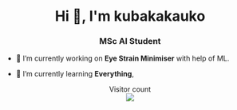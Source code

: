 <h1 align="center">Hi 👋, I'm kubakakauko</h1>
<h3 align="center">MSc AI Student</h3>

- 🔭 I’m currently working on **Eye Strain Minimiser** with help of ML. 

- 🌱 I’m currently learning **Everything**, 

<p align="center"> 
  Visitor count<br>
  <img src="https://profile-counter.glitch.me/kubakakauko/count.svg" />
</p>

</center>
